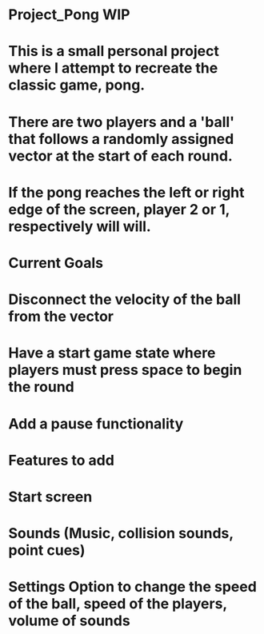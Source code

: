 # Project_Pong WIP
# This is a small personal project where I attempt to recreate the classic game, pong. 
# There are two players and a 'ball' that follows a randomly assigned vector at the start of each round. 
# If the pong reaches the left or right edge of the screen, player 2 or 1, respectively will will. 

# Current Goals
# Disconnect the velocity of the ball from the vector
# Have a start game state where players must press space to begin the round
# Add a pause functionality


# Features to add
# Start screen
# Sounds (Music, collision sounds, point cues)
# Settings Option to change the speed of the ball, speed of the players, volume of sounds
